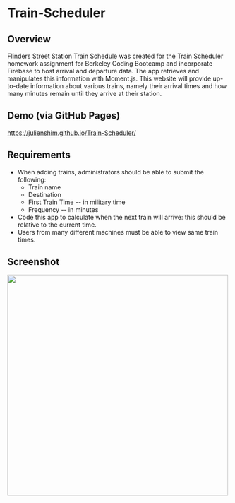 # Train-Scheduler

## Overview

Flinders Street Station Train Schedule was created for the Train Scheduler homework assignment for Berkeley Coding Bootcamp and incorporate Firebase to host arrival and departure data. The app retrieves and manipulates this information with Moment.js. This website will provide up-to-date information about various trains, namely their arrival times and how many minutes remain until they arrive at their station.

## Demo (via GitHub Pages)

https://julienshim.github.io/Train-Scheduler/

## Requirements

- When adding trains, administrators should be able to submit the following:
    * Train name
    * Destination
    * First Train Time -- in military time
    * Frequency -- in minutes
- Code this app to calculate when the next train will arrive: this should be relative to the current time.
- Users from many different machines must be able to view same train times.

## Screenshot

<img src="https://raw.githubusercontent.com/julienshim/Train-Scheduler/master/assets/images/screenshot.png" width="500" />
